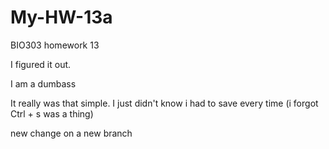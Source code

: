 # My-HW-13a
BIO303 homework 13

I figured it out. 

I am a dumbass 

It really was that simple. I just didn't know i had to save every time (i forgot Ctrl + s was a thing)

new change on a new branch